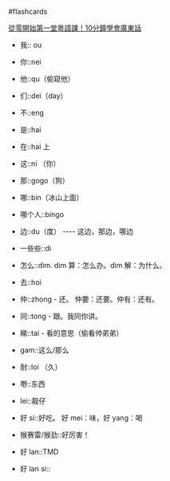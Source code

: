 #flashcards 

[從零開始第一堂粵語課！10分鐘學會廣東話](https://youtu.be/KI5bKz68_Hk) 
- 我:: ou
<!--SR:!2026-03-17,624,250-->
- 你::nei
<!--SR:!2024-08-26,56,250-->
- 他::qu（偷窥他）
<!--SR:!2024-07-25,24,250-->
- 们::dei（day）
<!--SR:!2024-08-07,65,250-->
- 不::eng
<!--SR:!2024-07-21,20,250-->
- 是::hai
<!--SR:!2025-10-08,572,250-->
- 在::hai 上
<!--SR:!2024-07-24,23,250-->
- 这::ni （你）
<!--SR:!2024-08-28,58,250-->
- 那::gogo（狗）
<!--SR:!2024-07-21,20,250-->
- 哪::bin（冰山上面）
<!--SR:!2024-09-06,67,250-->
- 哪个人::bingo
<!--SR:!2024-07-25,24,250-->
- 边::du（度） ---- 这边，那边，哪边
<!--SR:!2024-07-23,22,250-->
- 一些些::di
<!--SR:!2024-07-23,22,250-->
- 怎么::dim.  dim 算：怎么办。dim 解：为什么。
<!--SR:!2025-10-20,584,250-->
- 去::hoi
<!--SR:!2024-07-29,28,250-->
- 仲::zhong - 还。   仲要：还要。仲有：还有。
<!--SR:!2024-08-14,44,250-->
- 同::tong - 跟。我同你讲。
<!--SR:!2024-07-23,22,250-->
- 睇::tai - 看的意思（偷看帅弟弟）
<!--SR:!2024-09-03,64,250-->
- gam::这么/那么
<!--SR:!2024-06-25,22,250-->
- 耐::loi （久）
<!--SR:!2024-08-24,54,250-->
- 嘢::东西
<!--SR:!2024-09-10,71,250-->
- lei::靓仔
<!--SR:!2024-08-27,57,250-->
- 好 si::好吃。   好 mei：味，好 yang：喝
<!--SR:!2024-07-23,22,250-->
- 猴赛雷/猴劲::好厉害！
<!--SR:!2024-08-18,48,250-->
- 好 lan::TMD
<!--SR:!2024-07-25,24,250-->
- 好 lan si::
<!--SR:!2024-08-28,58,250-->

